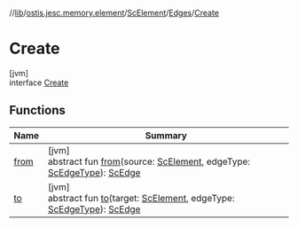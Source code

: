 //[lib](../../../../../index.md)/[ostis.jesc.memory.element](../../../index.md)/[ScElement](../../index.md)/[Edges](../index.md)/[Create](index.md)

# Create

[jvm]\
interface [Create](index.md)

## Functions

| Name | Summary |
|---|---|
| [from](from.md) | [jvm]<br>abstract fun [from](from.md)(source: [ScElement](../../index.md), edgeType: [ScEdgeType](../../../../ostis.jesc.memory.element.edge/-sc-edge-type/index.md)): [ScEdge](../../../../ostis.jesc.memory.element.edge/-sc-edge/index.md) |
| [to](to.md) | [jvm]<br>abstract fun [to](to.md)(target: [ScElement](../../index.md), edgeType: [ScEdgeType](../../../../ostis.jesc.memory.element.edge/-sc-edge-type/index.md)): [ScEdge](../../../../ostis.jesc.memory.element.edge/-sc-edge/index.md) |
